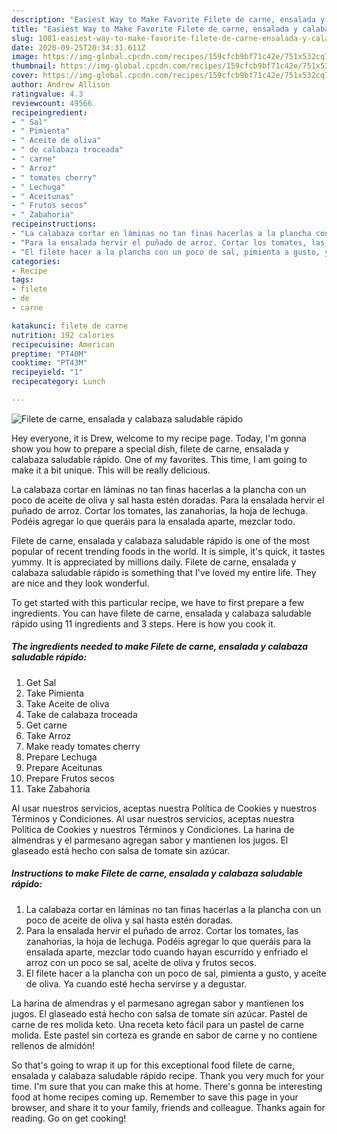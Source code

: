 ```yaml
---
description: "Easiest Way to Make Favorite Filete de carne, ensalada y calabaza saludable rápido"
title: "Easiest Way to Make Favorite Filete de carne, ensalada y calabaza saludable rápido"
slug: 1081-easiest-way-to-make-favorite-filete-de-carne-ensalada-y-calabaza-saludable-rapido
date: 2020-09-25T20:34:31.611Z
image: https://img-global.cpcdn.com/recipes/159cfcb9bf71c42e/751x532cq70/filete-de-carne-ensalada-y-calabaza-saludable-rapido-foto-principal.jpg
thumbnail: https://img-global.cpcdn.com/recipes/159cfcb9bf71c42e/751x532cq70/filete-de-carne-ensalada-y-calabaza-saludable-rapido-foto-principal.jpg
cover: https://img-global.cpcdn.com/recipes/159cfcb9bf71c42e/751x532cq70/filete-de-carne-ensalada-y-calabaza-saludable-rapido-foto-principal.jpg
author: Andrew Allison
ratingvalue: 4.3
reviewcount: 49566
recipeingredient:
- " Sal"
- " Pimienta"
- " Aceite de oliva"
- " de calabaza troceada"
- " carne"
- " Arroz"
- " tomates cherry"
- " Lechuga"
- " Aceitunas"
- " Frutos secos"
- " Zabahoria"
recipeinstructions:
- "La calabaza cortar en láminas no tan finas hacerlas a la plancha con un poco de aceite de oliva y sal hasta estén doradas."
- "Para la ensalada hervir el puñado de arroz. Cortar los tomates, las zanahorias, la hoja de lechuga. Podéis agregar lo que queráis para la ensalada aparte, mezclar todo cuando hayan escurrido y enfriado el arroz con un poco se sal, aceite de oliva y frutos secos."
- "El filete hacer a la plancha con un poco de sal, pimienta a gusto, y aceite de oliva. Ya cuando esté hecha servirse y a degustar."
categories:
- Recipe
tags:
- filete
- de
- carne

katakunci: filete de carne 
nutrition: 192 calories
recipecuisine: American
preptime: "PT40M"
cooktime: "PT43M"
recipeyield: "1"
recipecategory: Lunch

---
```



![Filete de carne, ensalada y calabaza saludable rápido](https://img-global.cpcdn.com/recipes/159cfcb9bf71c42e/751x532cq70/filete-de-carne-ensalada-y-calabaza-saludable-rapido-foto-principal.jpg)

Hey everyone, it is Drew, welcome to my recipe page. Today, I'm gonna show you how to prepare a special dish, filete de carne, ensalada y calabaza saludable rápido. One of my favorites. This time, I am going to make it a bit unique. This will be really delicious.

La calabaza cortar en láminas no tan finas hacerlas a la plancha con un poco de aceite de oliva y sal hasta estén doradas. Para la ensalada hervir el puñado de arroz. Cortar los tomates, las zanahorias, la hoja de lechuga. Podéis agregar lo que queráis para la ensalada aparte, mezclar todo.

Filete de carne, ensalada y calabaza saludable rápido is one of the most popular of recent trending foods in the world. It is simple, it's quick, it tastes yummy. It is appreciated by millions daily. Filete de carne, ensalada y calabaza saludable rápido is something that I've loved my entire life. They are nice and they look wonderful.


To get started with this particular recipe, we have to first prepare a few ingredients. You can have filete de carne, ensalada y calabaza saludable rápido using 11 ingredients and 3 steps. Here is how you cook it.

<!--inarticleads1-->

##### The ingredients needed to make Filete de carne, ensalada y calabaza saludable rápido:

1. Get  Sal
1. Take  Pimienta
1. Take  Aceite de oliva
1. Take  de calabaza troceada
1. Get  carne
1. Take  Arroz
1. Make ready  tomates cherry
1. Prepare  Lechuga
1. Prepare  Aceitunas
1. Prepare  Frutos secos
1. Take  Zabahoria


Al usar nuestros servicios, aceptas nuestra Política de Cookies y nuestros Términos y Condiciones. Al usar nuestros servicios, aceptas nuestra Política de Cookies y nuestros Términos y Condiciones. La harina de almendras y el parmesano agregan sabor y mantienen los jugos. El glaseado está hecho con salsa de tomate sin azúcar. 

<!--inarticleads2-->

##### Instructions to make Filete de carne, ensalada y calabaza saludable rápido:

1. La calabaza cortar en láminas no tan finas hacerlas a la plancha con un poco de aceite de oliva y sal hasta estén doradas.
1. Para la ensalada hervir el puñado de arroz. Cortar los tomates, las zanahorias, la hoja de lechuga. Podéis agregar lo que queráis para la ensalada aparte, mezclar todo cuando hayan escurrido y enfriado el arroz con un poco se sal, aceite de oliva y frutos secos.
1. El filete hacer a la plancha con un poco de sal, pimienta a gusto, y aceite de oliva. Ya cuando esté hecha servirse y a degustar.


La harina de almendras y el parmesano agregan sabor y mantienen los jugos. El glaseado está hecho con salsa de tomate sin azúcar. Pastel de carne de res molida keto. Una receta keto fácil para un pastel de carne molida. Este pastel sin corteza es grande en sabor de carne y no contiene rellenos de almidón! 

So that's going to wrap it up for this exceptional food filete de carne, ensalada y calabaza saludable rápido recipe. Thank you very much for your time. I'm sure that you can make this at home. There's gonna be interesting food at home recipes coming up. Remember to save this page in your browser, and share it to your family, friends and colleague. Thanks again for reading. Go on get cooking!
